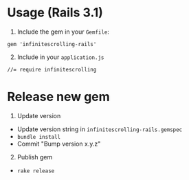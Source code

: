 # Usage (Rails 3.1) #
1. Include the gem in your `Gemfile`:

  ```gem 'infinitescrolling-rails'```

2. Include in your `application.js`

  ```//= require infinitescrolling```

# Release new gem #
1. Update version

  - Update version string in `infinitescrolling-rails.gemspec`
  - `bundle install`
  - Commit "Bump version x.y.z"

2. Publish gem

  - `rake release`
